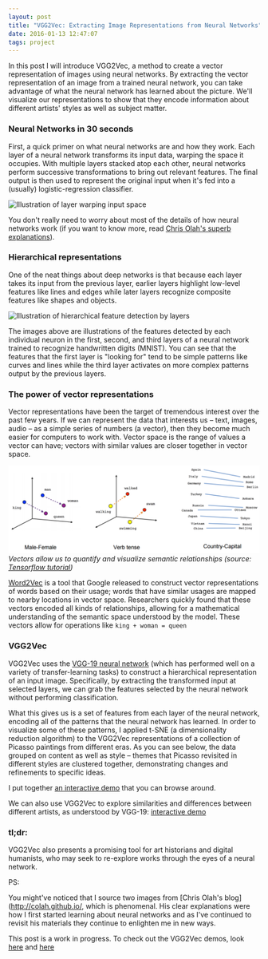 ```yaml
---
layout: post
title: "VGG2Vec: Extracting Image Representations from Neural Networks"
date: 2016-01-13 12:47:07
tags: project
---
```


In this post I will introduce VGG2Vec, a method to create a vector representation of images using neural networks. By extracting the vector representation of an image from a trained neural network, you can take advantage of what the neural network has learned about the picture. We'll visualize our representations to show that they encode information about different artists' styles as well as subject matter. 


### Neural Networks in 30 seconds

First, a quick primer on what neural networks are and how they work. Each layer of a neural network transforms its input data, warping the space it occupies. With multiple layers stacked atop each other, neural networks perform successive transformations to bring out relevant features. The final output is then used to represent the original input when it's fed into a (usually) logistic-regression classifier. 

![ Illustration of layer warping input space ]()

You don't really need to worry about most of the details of how neural networks work (if you want to know more, read [Chris Olah's superb explanations](http://colah.github.io/posts/2014-03-NN-Manifolds-Topology/)). 

### Hierarchical representations

One of the neat things about deep networks is that because each layer takes its input from the previous layer, earlier layers highlight low-level features like lines and edges while later layers recognize composite features like shapes and objects. 

![ Illustration of hierarchical feature detection by layers ]()

The images above are illustrations of the features detected by each individual neuron in the first, second, and third layers of a neural network trained to recognize handwritten digits (MNIST). You can see that the features that the first layer is "looking for" tend to be simple patterns like curves and lines while the third layer activates on more complex patterns output by the previous layers. 


### The power of vector representations

Vector representations have been the target of tremendous interest over the past few years. If we can represent the data that interests us – text, images, audio – as a simple series of numbers (a vector), then they become much easier for computers to work with. Vector space is the range of values a vector can have; vectors with similar values are closer together in vector space. 

![ Illustration of word2vec relationships ](/assets/vgg2vec/word2vec.png)
*Vectors allow us to quantify and visualize semantic relationships (source: [Tensorflow tutorial](https://www.tensorflow.org/versions/master/tutorials/word2vec/index.html))*

[Word2Vec](https://www.tensorflow.org/versions/master/tutorials/word2vec/index.html) is a tool that Google released to construct vector representations of words based on their usage; words that have similar usages are mapped to nearby locations in vector space. Researchers quickly found that these vectors encoded all kinds of relationships, allowing for a mathematical understanding of the semantic space understood by the model. These vectors allow for operations like `king + woman = queen`


### VGG2Vec

VGG2Vec uses the [VGG-19 neural network]() (which has performed well on a variety of transfer-learning tasks) to construct a hierarchical representation of an input image. Specifically, by extracting the transformed input at selected layers, we can grab the features selected by the neural network without performing classification. 

What this gives us is a set of features from each layer of the neural network, encoding all of the patterns that the neural network has learned. In order to visualize some of these patterns, I applied t-SNE (a dimensionality reduction algorithm) to the VGG2Vec representations of a collection of Picasso paintings from different eras. As you can see below, the data grouped on content as well as style – themes that Picasso revisited in different styles are clustered together, demonstrating changes and refinements to specific ideas. 

I put together [an interactive demo](http://razi.xyz/vgg2vec/picasso) that you can browse around.

We can also use VGG2Vec to explore similarities and differences between different artists, as understood by VGG-19: [interactive demo](http://razi.xyz/vgg2vec/comparison)

### tl;dr:



VGG2Vec also presents a promising tool for art historians and digital humanists, who may seek to re-explore works through the eyes of a neural network. 
 

PS:

You might've noticed that I source two images from [Chris Olah's blog](http://colah.github.io/, which is phenomenal. His clear explanations were how I first started learning about neural networks and as I've continued to revisit his materials they continue to enlighten me in new ways. 

This post is a work in progress. To check out the VGG2Vec demos, look [here](http://razi.xyz/vgg2vec/picasso) and [here](http://razi.xyz/vgg2vec/comparison)

